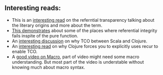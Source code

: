 ## Interesting reads:

- This is an [interesting read](https://stackoverflow.com/a/9859966/2046462) on the referntial transparency talking about the literary origins and more about the term.
- [This demonstrates](https://github.com/jafingerhut/thalia/blob/master/doc/other-topics/referential-transparency.md) about some of the places where referential integrity fails inspite of the pure function.
- An [interesting discussion](https://softwareengineering.stackexchange.com/questions/157684/what-limitations-does-the-jvm-impose-on-tail-call-optimization) on why TCO between Scala and Clojure.
- An [interesting read](https://www.mail-archive.com/clojure@googlegroups.com/msg31718.html) on why Clojure forces you to explicitly uses recur to enable TCO.
- A [good video on Macro](https://www.youtube.com/watch?v=0JXhJyTo5V8&ab_channel=ClojureTV), part of video might need some macro understanding. But most part of the video is understable without knowing much about macro syntax.